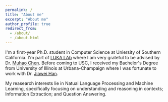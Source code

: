 ```yaml
---
permalink: /
title: "About me"
excerpt: "About me"
author_profile: true
redirect_from: 
  - /about/
  - /about.html
---
```


I'm a first-year Ph.D. student in Computer Science at Uniersity of Southern California. I'm part of [LUKA LAb](https://luka-group.github.io/) where I am very grateful to be advised by Dr. [Muhao Chen](https://muhaochen.github.io/). Before coming to USC, I received my Bachelor's Degree from University of Illinois at Urbana-Champaign where I was fortunate to work with Dr. [Jiawei Han](http://hanj.cs.illinois.edu/).

My reasearch interests lie in Natual Language Processing and Machine Learning, specifically focusing on understanding and reasoning in contexts; Information Extraction; and Question Answering.

<!-- Selected Publications
======
- [__Ultra-fine Entity Typing with Indirect Supervision from Natural Language Inference__](https://direct.mit.edu/tacl/article/doi/10.1162/tacl_a_00479/111220/Ultra-fine-Entity-Typing-with-Indirect-Supervision)  <br>
Bangzheng Li, Wenpeng Yin and Muhao Chen
<i>Transactions of the Association for Computational Linguistics 2022</i>__TACL 2022__.
[code](https://github.com/luka-group/lite) -->